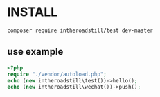 # INSTALL
`composer require intheroadstill/test dev-master`
## use example

```php
<?php
require "./vendor/autoload.php";
echo (new intheroadstill\test())->hello();
echo (new intheroadstill\wechat())->push();
```
